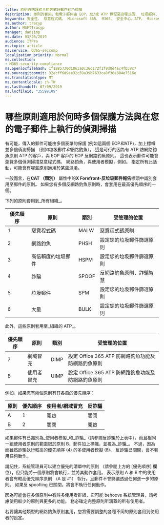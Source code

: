 ```yaml
---
title: 原則與防護組合的方式時郵件紅色標幟
description: 原則的套用，和電子郵件由 EOP，及/或 ATP 標記惡意程式碼、 垃圾郵件、 高信賴度垃圾郵件、 網路釣魚及大量時採取的動作。
keywords: 安全性、 惡意程式碼、 Microsoft 365、 M365、 安全中心，ATP、 Microsoft Defender ATP、 Office 365 ATP、 Azure ATP
ms.author: tracyp
author: MSFTTracyp
manager: dansimp
ms.date: 03/26/2019
audience: ITPro
ms.topic: article
ms.service: O365-seccomp
localization_priority: Normal
ms.collection:
- M365-security-compliance
ms.openlocfilehash: 1f1885730d1063a0c36d172f1f9d0e4ac4fb59c7
ms.sourcegitcommit: 32ecff689ae32c59a39b7633ca0f36a304e7516e
ms.translationtype: MT
ms.contentlocale: zh-TW
ms.lasthandoff: 07/09/2019
ms.locfileid: "35599109"
---
```

# <a name="what-policy-applies-when-multiple-protection-methods-and-detection-scans-run-on-your-email"></a>哪些原則適用於何時多個保護方法與在您的電子郵件上執行的偵測掃描

有可能，傳入的郵件可能由多個表單的保護 (例如這兩個 EOP*和*ATP)，加上標幟並多個偵測掃描 （例如垃圾郵件*和*網路釣魚）。 這是可行的因為有 ATP 防網路釣魚原則 ATP 的客戶，與 EOP 客戶的 EOP 反網路釣魚原則。 這也表示郵件可能會瀏覽多個偵測掃描惡意程式碼、 網路釣魚，與使用者模擬，例如。 指定所有此活動，可能會有哪些原則適用於某些混淆。

一般而言，在**CAT （類別）** 屬性中的**X Forefront-反垃圾郵件報告**標頭中識別套用至郵件的原則。 如果您有多個反網路釣魚原則時，會套用在最高優先順序的一個。

下列的原則套用到_所有組織_。

|優先順序 |原則  |類別  |受管理的位置 |
|---------|---------|---------|---------|
|1     | 惡意程式碼      | MALW      | 惡意程式碼原則   |
|2     | 網路釣魚     | PHSH     | 設定您的垃圾郵件篩選原則     |
|3     | 高信賴度的垃圾郵件      | HSPM        | 設定您的垃圾郵件篩選原則        |
|4     | 詐騙        | SPOOF        | 反網路釣魚原則，詐騙智慧        |
|5     | 垃圾郵件         | SPM         | 設定您的垃圾郵件篩選原則         |
|6     | 大量         | BULK        | 設定您的垃圾郵件篩選原則         |

此外，這些原則套用至_組織的 ATP_。

|優先順序 |原則  |類別  |受管理的位置 |
|---------|---------|---------|---------|
|7     | 網域冒充         | DIMP         | 設定 Office 365 ATP 防網路釣魚功能及防網路釣魚原則        |
|8      | 使用者冒充        | UIMP         | 設定 Office 365 ATP 防網路釣魚功能及防網路釣魚原則         |

例如，如果您有兩個原則有其各自的優先順序：

|原則  |優先順序  |使用者/網域冒充  |反詐騙  |
|---------|---------|---------|---------|
|A     | 1        | 開啟        |關閉         |
|B     | 2        | 關閉        | 開啟        |

如果郵件有已識別為_使用者模擬_和_詐騙_（請參閱反詐騙於上表中），而且相同一組使用者原則的範圍限於原則 B，郵件加上標幟，並視為_詐騙_。 不過，因為而雖然詐騙執行較高的優先順序 (4) 的多使用者模擬 (8)、 反詐騙已關閉，會不套用任何動作。

請記住，系統管理員可以建立優先的清單中的原則 （請參閱上方的 [優先順序] 欄位），但只能將一個原則將會執行，並將其動作套用。 表示原則 A 和 B 中的使用者會有較高優先順序原則 （A 是 #1） 執行，且郵件不會篩選透過任何進一步的原則。 如果反 spoofiing 已關閉，將會不執行任何動作。

因為可能會在多個原則中有許多使用者群組，它可能 behoove 系統管理員，請考慮使用較少的原則與更多的功能。 務必確定完整原則所涵蓋的所有使用者。

若要讓其他類型的網路釣魚原則套用，您將需要調整的各種不同的原則套用到使用者的設定。



